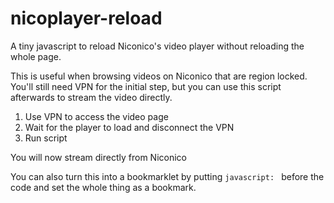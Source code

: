 # nicoplayer-reload
A tiny javascript to reload Niconico's video player without reloading the whole page.

This is useful when browsing videos on Niconico that are region locked. You'll still need VPN for the initial step, but you can use this script afterwards to stream the video directly.

1. Use VPN to access the video page
2. Wait for the player to load and disconnect the VPN
3. Run script

You will now stream directly from Niconico

You can also turn this into a bookmarklet by putting `javascript: ` before the code and set the whole thing as a bookmark.
